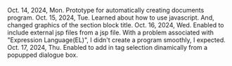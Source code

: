 Oct. 14, 2024, Mon. Prototype for automatically creating documents program.
Oct. 15, 2024, Tue. Learned about how to use javascript.
                  And, changed graphics of the section block title.
Oct. 16, 2024, Wed. Enabled to include external jsp files from a jsp file.
                  With a problem associated with "Expression Language(EL)",
                  I didn't create a program smoothly, I expected.
Oct. 17, 2024, Thu. Enabled to add in tag selection dinamically from
                  a popupped dialogue box.
